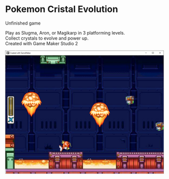 # Pokemon Cristal Evolution

Unfinished game  

Play as Slugma, Aron, or Magikarp in 3 platforming levels.  
Collect crystals to evolve and power up.  
Created with Game Maker Studio 2

![Screenshot](https://github.com/timeblade0/pokemon_cristal_evolution/blob/main/screenshot2.png)
